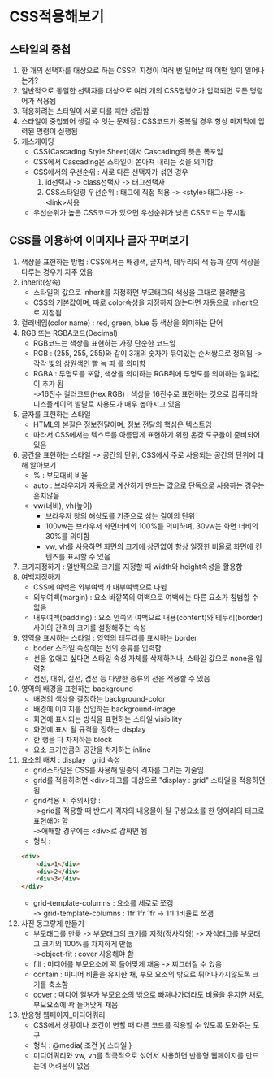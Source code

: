 # CSS적용해보기

## 스타일의 중첩

1. 한 개의 선택자를 대상으로 하는 CSS의 지정이 여러 번 일어날 때 어떤 일이 일어나는가?
2. 일반적으로 동일한 선택자를 대상으로 여러 개의 CSS명령어가 입력되면 모든 명령어가 적용됨
3. 적용하려는 스타일이 서로 다를 때만 성립함
4. 스타일이 중첩되어 생길 수 잇는 문제점 : CSS코드가 중복될 경우 항상 마지막에 입력된 명령이 실행됨
5. 케스케이딩
    - CSS(Cascading Style Sheet)에서 Cascading의 뜻은 폭포임
    - CSS에서 Cascading은 스타일이 쏟아져 내리는 것을 의미함
    - CSS에서의 우선순위 : 서로 다른 선택자가 섞인 경우 
        1. id선택자 -> class선택자 -> 태그선택자
        2. CSS스타일링 우선순위 : 태그에 직접 적용 -> <style\>태그사용 -> <link\>사용
    - 우선순위가 높은 CSS코드가 있으면 우선순위가 낮은 CSS코드는 무시됨

## CSS를 이용하여 이미지나 글자 꾸며보기

1. 색상을 표현하는 방법 : CSS에서는 배경색, 글자색, 테두리의 색 등과 같이 색상을 다루는 경우가 자주 있음
2. inherit(상속)
    - 스타일의 값으로 inherit를 지정하면 부모태그의 색상을 그대로 물려받음
    - CSS의 기본값이며, 따로 color속성을 지정하지 않는다면 자동으로 inherit으로 지정됨
3. 컬러네임(color name) : red, green, blue 등 색상을 의미하는 단어
4. RGB 또는 RGBA코드(Decimal)
    - RGB코드는 색상을 표현하는 가장 단순한 코드임
    - RGB : (255, 255, 255)와 같이 3개의 숫자가 묶여있는 순서쌍으로 정의됨 -> 각각 빛의 삼원색인 빨 녹 파 를 의미함
    - RGBA : 투명도를 포함, 색상을 의미하는 RGB뒤에 투명도를 의미하는 알파값이 추가 됨
	<br>->16진수 컬러코드(Hex RGB) : 색상을 16진수로 표현하는 것으로 컴퓨터와 디스플레이의 발달로 사용도가 매우 높아지고 있음
5. 글자를 표현하는 스타일
    - HTML의 본질은 정보전달이며, 정보 전달의 핵심은 텍스트임
    - 따라서 CSS에서는 텍스트를 아름답게 표현하기 위한 온갖 도구들이 준비되어 있음
6. 공간을 표현하는 스타일 -> 공간의 단위, CSS에서 주로 사용되는 공간의 단위에 대해 알아보기
    - % : 부모대비 비율
    - auto : 브라우저가 자동으로 계산하게 만드는 값으로 단독으로 사용하는 경우는 흔치않음
    - vw(너비), vh(높이)
        - 브라우저 창의 해상도를 기준으로 삼는 길이의 단위
        - 100vw는 브라우저 화면너비의 100%를 의미하며, 30vw는 화면 너비의 30%를 의미함
        - vw, vh를 사용하면 화면의 크기에 상관없이 항상 일정한 비율로 화면에 컨텐츠를 표시할 수 있음
7. 크기지정하기 : 일반적으로 크기를 지정할 때 width와 height속성을 활용함
8. 여백지정하기
    - CSS에 여백은 외부여백과 내부여백으로 나뉨
    - 외부여백(margin) : 요소 바깥쪽의 여백으로 여백에는 다른 요소가 침범할 수 없음
    - 내부여백(padding) : 요소 안쪽의 여백으로 내용(content)와 테두리(border) 사이의 간격의 크기를 설정해주는 속성
9. 영역을 표시하는 스타일 : 영역의 테두리를 표시하는 border
    - boder 스타일 속성에는 선의 종류를 입력함
    - 선을 없애고 싶다면 스타일 속성 자체를 삭제하거나, 스타일 값으로 none을 입력함
    - 점선, 대쉬, 실선, 겹선 등 다양한 종류의 선을 적용할 수 있음
10. 영역의 배경을 표현하는 background
    - 배경의 색상을 결정하는 background-color
    - 배경에 이미지를 삽입하는 background-image
    - 화면에 표시되는 방식을 표현하는 스타일 visibility
    - 화면에 표시 될 규격을 정하는 display
    - 한 행을 다 차지하는 block
    - 요소 크기만큼의 공간을 차지하는 inline
11. 요소의 배치 : display : grid 속성
    - grid스타일은 CSS를 사용해 일종의 격자를 그리는 기술임
    - grid를 적용하려면 <div\>태그를 대상으로 "display : grid" 스타일을 적용하면 됨
    - grid적용 시 주의사항 : 
    <br>->grid를 적용할 때 반드시 격자의 내용물이 될 구성요소를 한 덩어리의 태그로 표현해야 함
    <br>->애매할 경우에는 <div\>로 감싸면 됨
    - 형식 :
    ```HTML 
	<div>
		<div>1</div>
		<div>2</div>
		<div>3</div>
	</div>
    ```
    - grid-template-columns : 요소를 세로로 쪼갬
    <br>-> grid-template-columns : 1fr 1fr 1fr -> 1:1:1비율로 쪼갬
12. 사진 동그랗게 만들기
    - 부모태그를 만듦 -> 부모태그의 크기를 지정(정사각형) -> 자식태그를 부모태그 크기의 100%를 차지하게 만듦
    <br>->object-fit : cover 사용해야 함	
    - fill : 미디어를 부모요소에 꽉 들어맞게 채움 -> 찌그러질 수 있음
    - contain : 미디어 비율을 유지한 채, 부모 요소의 밖으로 튀어나가지않도록 크기를 축소함
    - cover : 미디어 일부가 부모요소의 밖으로 빠져나가더라도 비율을 유지한 채로, 부모요소에 꽉 들어맞게 채움
13. 반응형 웹페이지_미디어쿼리
    - CSS에서 상황이나 조건이 변할 때 다른 코드를 적용할 수 있도록 도와주는 도구
    - 형식 : @media( 조건 ){ 스타일 }
    - 미디어쿼리와 vw, vh를 적극적으로 섞어서 사용하면 반응형 웹페이지를 만드는데 어려움이 없음